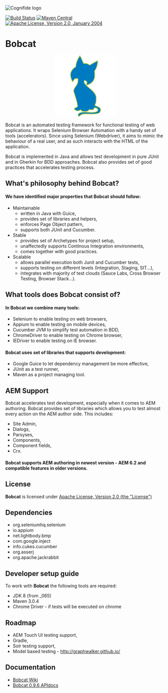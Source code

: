 ![Cognifide logo](http://cognifide.github.io/images/cognifide-logo.png)

[![Build Status](https://travis-ci.org/Cognifide/bobcat.svg?branch=master)](https://travis-ci.org/Cognifide/bobcat)
[![Maven Central](https://img.shields.io/maven-central/v/com.cognifide.qa.bb/bobcat-parent.svg?label=Maven%20Central)](http://search.maven.org/#search%7Cga%7C1%7Cg%3A%22com.cognifide.qa.bb%22%20AND%20a%3A%22bobcat-parent%22)
[![Apache License, Version 2.0, January 2004](https://img.shields.io/github/license/cognifide/bobcat.svg?label=License)](http://www.apache.org/licenses/)

# Bobcat

<p align="center">
  <img src="assets/bobcat-logo.png" alt="Bobcat Logo"/>
</p>

Bobcat is an automated testing framework for functional testing of web applications. It wraps Selenium Browser Automation with a handy set of tools (accelerators). Since using Selenium (Webdriver), it aims to mimic the behaviour of a real user, and as such interacts with the HTML of the application. 

Bobcat is implemented in Java and allows test development in pure JUnit and in Gherkin for BDD approaches. Bobcat also provides set of good practices that accelerates testing process.

## What's philosophy behind Bobcat?

#### We have identified major properties that Bobcat should follow:
  * Maintainable
    * written in Java with Guice,
    * provides set of libraries and helpers,
    * enforces Page Object pattern,
    * supports both JUnit and Cucumber.
  * Stable
    * provides set of Archetypes for project setup,
    * unaffectedly supports Continous Integration environments,
    * comes together with good practices.
  * Scalable
    * allows parallel execution both Junit and Cucumber tests,
    * supports testing on different levels (Integration, Staging, SIT...),
    * integrates with majority of test clouds (Sauce Labs, Cross Browser Testing, Browser Stack...).
    
## What tools does Bobcat consist of?

#### In Bobcat we combine many tools:
* Selenium to enable testing on web browsers,
* Appium to enable testing on mobile devices,
* Cucumber JVM to simplify test automation in BDD,
* ChromeDriver to enable testing on Chrome browser,
* IEDriver to enable testing on IE browser.

#### Bobcat uses set of libraries that supports development:
* Google Guice to let dependency management be more effective,
* JUnit as a test runner,
* Maven as a project managing tool.

## AEM Support

Bobcat accelerates test development, especially when it comes to AEM authoring. Bobcat provides set of libraries which allows you to test almost every action on the AEM author side. This includes:
- Site Admin,
- Dialogs,
- Parsyses,
- Components,
- Component fields,
- Crx.

#### Bobcat supports AEM authoring in newest version - AEM 6.2 and compatible features in older versions. 

## License

**Bobcat** is licensed under [Apache License, Version 2.0 (the "License")](https://www.apache.org/licenses/LICENSE-2.0.txt)

## Dependencies

- org.seleniumhq.selenium
- io.appium
- net.lightbody.bmp
- com.google.inject
- info.cukes.cucumber
- org.asserj
- org.apache.jackrabbit

## Developer setup guide

To work with **Bobcat** the following tools are required:

- JDK 8 (from _065)
- Maven 3.0.4
- Chrome Driver - if tests will be executed on chrome

## Roadmap

- AEM Touch UI testing support,
- Gradle,
- Solr testing support,
- Model based testing - http://graphwalker.github.io/

## Documentation
* [Bobcat Wiki](https://github.com/Cognifide/bobcat/wiki)
* [Bobcat 0.9.6 APIdocs](https://cognifide.github.io/bobcat/apidocs/0-9-6/)
